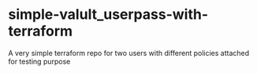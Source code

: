 # simple-valult_userpass-with-terraform
A very simple terraform repo for two users with different policies attached for testing purpose
